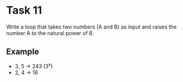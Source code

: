 # Task 11

Write a loop that takes two numbers (A and B) as input and raises the number A
to the natural power of B.

## Example

- 3, 5 -> 243 (3⁵)
- 2, 4 -> 16
